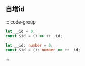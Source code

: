 ## 自增id

::: code-group

```js [js]
let __id = 0;
const $id = () => ++__id;
```

```ts [ts]
let __id: number = 0;
const $id = (): number => ++__id;
```
:::
